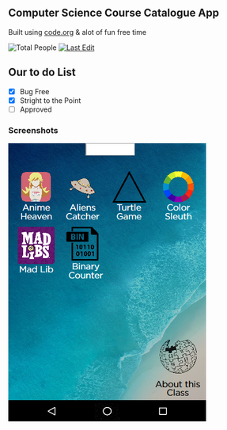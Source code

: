 ## Computer Science Course Catalogue App
Built using [code.org][code dot org] & alot of fun free time

[code dot org]: https://code.org/

![Total People](https://img.shields.io/github/contributors/esat-high-school/CS-Course-Catalogue-App.svg?style=flat) [![Last Edit](https://img.shields.io/github/last-commit/esat-high-school/CS-Course-Catalogue-App/master.svg?style=flat)](https://github.com/esat-high-school/CS-Course-Catalogue-App/commits/master)

## Our to do List
- [X] Bug Free
- [X] Stright to the Point
- [ ] Approved

### Screenshots

![](Images/Preview.png)
